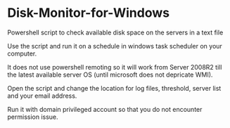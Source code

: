 # Disk-Monitor-for-Windows
Powershell script to check available disk space on the servers in a text file

Use the script and run it on a schedule in windows task scheduler on your computer.

It does not use powershell remoting so it will work from Server 2008R2 till the latest available server OS (until microsoft does 
not depricate WMI).

Open the script and change the location for log files, threshold, server list and your email address.

Run it with domain privileged account so that you do not encounter permission issue.



